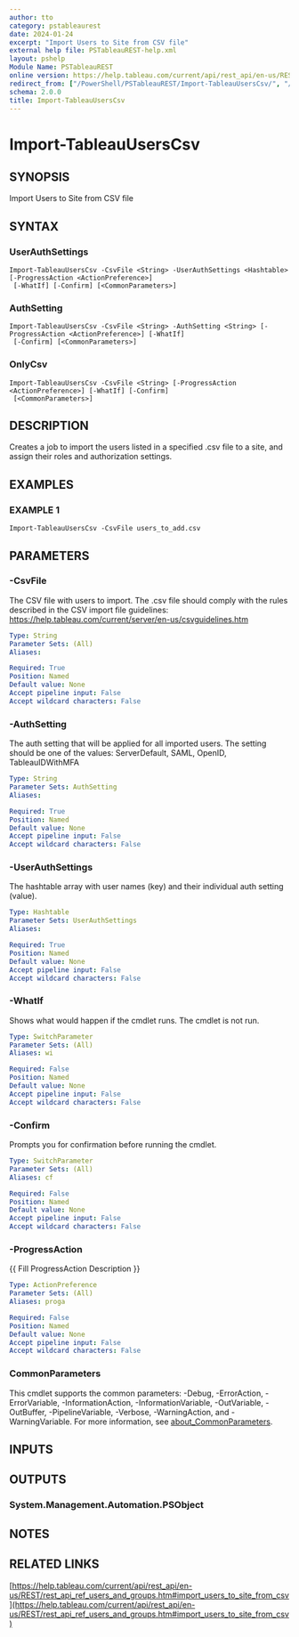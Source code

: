 ```yaml
---
author: tto
category: pstableaurest
date: 2024-01-24
excerpt: "Import Users to Site from CSV file"
external help file: PSTableauREST-help.xml
layout: pshelp
Module Name: PSTableauREST
online version: https://help.tableau.com/current/api/rest_api/en-us/REST/rest_api_ref_users_and_groups.htm#import_users_to_site_from_csv
redirect_from: ["/PowerShell/PSTableauREST/Import-TableauUsersCsv/", "/PowerShell/PSTableauREST/import-tableauuserscsv/", "/PowerShell/import-tableauuserscsv/"]
schema: 2.0.0
title: Import-TableauUsersCsv
---
```


# Import-TableauUsersCsv

## SYNOPSIS
Import Users to Site from CSV file

## SYNTAX

### UserAuthSettings
```
Import-TableauUsersCsv -CsvFile <String> -UserAuthSettings <Hashtable> [-ProgressAction <ActionPreference>]
 [-WhatIf] [-Confirm] [<CommonParameters>]
```

### AuthSetting
```
Import-TableauUsersCsv -CsvFile <String> -AuthSetting <String> [-ProgressAction <ActionPreference>] [-WhatIf]
 [-Confirm] [<CommonParameters>]
```

### OnlyCsv
```
Import-TableauUsersCsv -CsvFile <String> [-ProgressAction <ActionPreference>] [-WhatIf] [-Confirm]
 [<CommonParameters>]
```

## DESCRIPTION
Creates a job to import the users listed in a specified .csv file to a site, and assign their roles and authorization settings.

## EXAMPLES

### EXAMPLE 1
```
Import-TableauUsersCsv -CsvFile users_to_add.csv
```

## PARAMETERS

### -CsvFile
The CSV file with users to import.
The .csv file should comply with the rules described in the CSV import file guidelines:
https://help.tableau.com/current/server/en-us/csvguidelines.htm

```yaml
Type: String
Parameter Sets: (All)
Aliases:

Required: True
Position: Named
Default value: None
Accept pipeline input: False
Accept wildcard characters: False
```

### -AuthSetting
The auth setting that will be applied for all imported users.
The setting should be one of the values: ServerDefault, SAML, OpenID, TableauIDWithMFA

```yaml
Type: String
Parameter Sets: AuthSetting
Aliases:

Required: True
Position: Named
Default value: None
Accept pipeline input: False
Accept wildcard characters: False
```

### -UserAuthSettings
The hashtable array with user names (key) and their individual auth setting (value).

```yaml
Type: Hashtable
Parameter Sets: UserAuthSettings
Aliases:

Required: True
Position: Named
Default value: None
Accept pipeline input: False
Accept wildcard characters: False
```

### -WhatIf
Shows what would happen if the cmdlet runs.
The cmdlet is not run.

```yaml
Type: SwitchParameter
Parameter Sets: (All)
Aliases: wi

Required: False
Position: Named
Default value: None
Accept pipeline input: False
Accept wildcard characters: False
```

### -Confirm
Prompts you for confirmation before running the cmdlet.

```yaml
Type: SwitchParameter
Parameter Sets: (All)
Aliases: cf

Required: False
Position: Named
Default value: None
Accept pipeline input: False
Accept wildcard characters: False
```

### -ProgressAction
{{ Fill ProgressAction Description }}

```yaml
Type: ActionPreference
Parameter Sets: (All)
Aliases: proga

Required: False
Position: Named
Default value: None
Accept pipeline input: False
Accept wildcard characters: False
```

### CommonParameters
This cmdlet supports the common parameters: -Debug, -ErrorAction, -ErrorVariable, -InformationAction, -InformationVariable, -OutVariable, -OutBuffer, -PipelineVariable, -Verbose, -WarningAction, and -WarningVariable. For more information, see [about_CommonParameters](http://go.microsoft.com/fwlink/?LinkID=113216).

## INPUTS

## OUTPUTS

### System.Management.Automation.PSObject
## NOTES

## RELATED LINKS

[https://help.tableau.com/current/api/rest_api/en-us/REST/rest_api_ref_users_and_groups.htm#import_users_to_site_from_csv](https://help.tableau.com/current/api/rest_api/en-us/REST/rest_api_ref_users_and_groups.htm#import_users_to_site_from_csv)

